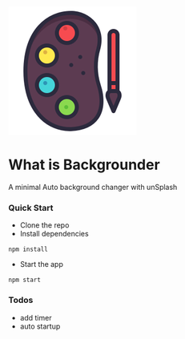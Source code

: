 &nbsp; &nbsp; &nbsp; &nbsp; &nbsp; &nbsp; &nbsp; &nbsp; &nbsp; &nbsp; &nbsp; &nbsp; &nbsp; &nbsp; &nbsp; &nbsp; &nbsp; &nbsp; &nbsp; &nbsp; &nbsp; &nbsp; &nbsp; &nbsp; &nbsp; &nbsp; &nbsp; &nbsp; &nbsp; &nbsp; &nbsp; &nbsp; &nbsp; &nbsp; &nbsp; &nbsp; ![logo](https://github.com/Erwin0Maleki/Backgrounder/blob/master/backgrounderIcon.png)
# What is Backgrounder
A minimal Auto background changer with unSplash
### Quick Start
* Clone the repo
* Install dependencies

```shell
npm install
```

* Start the app

```shell
npm start
```
### Todos
* add timer
* auto startup


